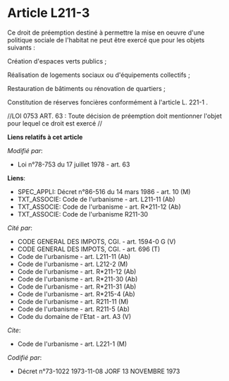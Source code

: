 # Article L211-3

Ce droit de préemption destiné à permettre la mise en oeuvre d'une politique sociale de l'habitat ne peut être exercé que
pour les objets suivants :

Création d'espaces verts publics ;

Réalisation de logements sociaux ou d'équipements collectifs ;

Restauration de bâtiments ou rénovation de quartiers ;

Constitution de réserves foncières conformément à l'article L. 221-1 .

//LOI  0753 ART. 63 : Toute décision de préemption doit mentionner l'objet pour lequel ce droit est exercé //

**Liens relatifs à cet article**

_Modifié par_:

  - Loi n°78-753 du 17 juillet 1978 - art. 63

**Liens**:

  - SPEC_APPLI: Décret n°86-516 du 14 mars 1986 - art. 10 (M)
  - TXT_ASSOCIE: Code de l'urbanisme - art. L211-11 (Ab)
  - TXT_ASSOCIE: Code de l'urbanisme - art. R*211-12 (Ab)
  - TXT_ASSOCIE: Code de l'urbanisme R211-30

_Cité par_:

  - CODE GENERAL DES IMPOTS, CGI. - art. 1594-0 G (V)
  - CODE GENERAL DES IMPOTS, CGI. - art. 696 (T)
  - Code de l'urbanisme - art. L211-11 (Ab)
  - Code de l'urbanisme - art. L212-2 (M)
  - Code de l'urbanisme - art. R*211-12 (Ab)
  - Code de l'urbanisme - art. R*211-30 (Ab)
  - Code de l'urbanisme - art. R*211-31 (Ab)
  - Code de l'urbanisme - art. R*215-4 (Ab)
  - Code de l'urbanisme - art. R211-11 (M)
  - Code de l'urbanisme - art. R211-5 (Ab)
  - Code du domaine de l'Etat - art. A3 (V)

_Cite_:

  - Code de l'urbanisme - art. L221-1 (M)

_Codifié par_:

  - Décret n°73-1022 1973-11-08 JORF 13 NOVEMBRE 1973
